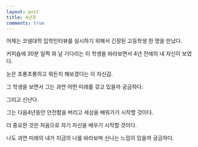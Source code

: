 ```yaml
---
layout: post
title: 4년후
comments: true
---
```

어제는 코넬대학 입학인터뷰를 실시하기 위해서 긴장된 고등학생 한 명을 만났다.

커피숍에 30분 일찍 와 날 기다리는 이 학생을 바라보면서 4년 전에의 내 자신이 보였다. 

눈은 초롱초롱하고 뭐든지 해보겠다는 이 자신감.

그 학생을 보면서 그는 과연 어떤 미래를 갖고 있을까 궁금하다. 

그리고 신난다. 

그는 다음4년동안 안전함을 버리고 세상을 배워가기 시작할 것이다. 

더 중요한 것은 처음으로 자기 자신을 배우기 시작할 것이다.

나도 과연 미래의 내가 지금의 나를 바라보며 신나는 느낌이 있을까 궁금하다.
